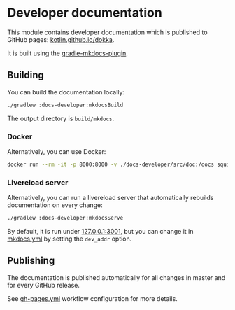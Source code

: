 # Developer documentation

This module contains developer documentation which is published to GitHub pages: 
[kotlin.github.io/dokka](https://kotlin.github.io/dokka/).

It is built using the [gradle-mkdocs-plugin](https://github.com/xvik/gradle-mkdocs-plugin).

## Building

You can build the documentation locally:

```Bash
./gradlew :docs-developer:mkdocsBuild
```

The output directory is `build/mkdocs`.

### Docker

Alternatively, you can use Docker:

```bash
docker run --rm -it -p 8000:8000 -v ./docs-developer/src/doc:/docs squidfunk/mkdocs-material
```

### Livereload server

Alternatively, you can run a livereload server that automatically rebuilds documentation on every change:

```Bash
./gradlew :docs-developer:mkdocsServe
```

By default, it is run under [127.0.0.1:3001](http://127.0.0.1:3001/), but you can change it in 
[mkdocs.yml](src/doc/mkdocs.yml) by setting the `dev_addr` option.

## Publishing

The documentation is published automatically for all changes in master and for every GitHub release.

See [gh-pages.yml](../.github/workflows/gh-pages-deploy-dev-docs.yml) workflow configuration for more details.
